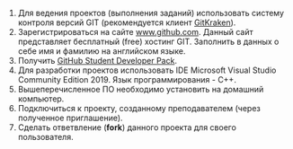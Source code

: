 ﻿1. Для ведения проектов (выполнения заданий) использовать систему контроля версий GIT (рекомендуется клиент [GitKraken](https://www.gitkraken.com/invite/3YXc1vyS)).
2. Зарегистрироваться на сайте www.github.com. Данный сайт представляет бесплатный (free) хостинг GIT. Заполнить в данных о себе имя и фамилию на английском языке.
3. Получить [GitHub Student Developer Pack](https://education.github.com/discount_requests/student_application).
4. Для разработки проектов использовать IDE Microsoft Visual Studio Community Edition 2019. Язык программирования - С++.
5. Вышеперечисленное ПО необходимо установить на домашний компьютер.
6. Подключиться к проекту, созданному преподавателем (через полученное приглашение).
7. Сделать ответвление (**fork**) данного проекта для своего пользователя.